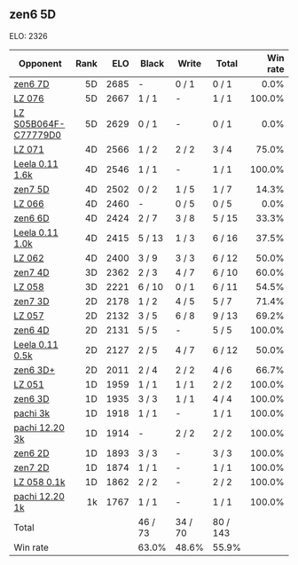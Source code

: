 ## zen6 5D ##

ELO: 2326

Opponent | Rank | ELO | Black | Write | Total | Win rate
---------|-----:|----:|-------|-------|-------|-------:
[zen6 7D](zen6%207D.md) | 5D | 2685 | - | 0 / 1 | 0 / 1 | 0.0%
[LZ 076](LZ%20076.md) | 5D | 2667 | 1 / 1 | - | 1 / 1 | 100.0%
[LZ S05B064F-C77779D0](LZ%20S05B064F-C77779D0.md) | 5D | 2629 | 0 / 1 | - | 0 / 1 | 0.0%
[LZ 071](LZ%20071.md) | 4D | 2566 | 1 / 2 | 2 / 2 | 3 / 4 | 75.0%
[Leela 0.11 1.6k](Leela%200.11%201.6k.md) | 4D | 2546 | 1 / 1 | - | 1 / 1 | 100.0%
[zen7 5D](zen7%205D.md) | 4D | 2502 | 0 / 2 | 1 / 5 | 1 / 7 | 14.3%
[LZ 066](LZ%20066.md) | 4D | 2460 | - | 0 / 5 | 0 / 5 | 0.0%
[zen6 6D](zen6%206D.md) | 4D | 2424 | 2 / 7 | 3 / 8 | 5 / 15 | 33.3%
[Leela 0.11 1.0k](Leela%200.11%201.0k.md) | 4D | 2415 | 5 / 13 | 1 / 3 | 6 / 16 | 37.5%
[LZ 062](LZ%20062.md) | 4D | 2400 | 3 / 9 | 3 / 3 | 6 / 12 | 50.0%
[zen7 4D](zen7%204D.md) | 3D | 2362 | 2 / 3 | 4 / 7 | 6 / 10 | 60.0%
[LZ 058](LZ%20058.md) | 3D | 2221 | 6 / 10 | 0 / 1 | 6 / 11 | 54.5%
[zen7 3D](zen7%203D.md) | 2D | 2178 | 1 / 2 | 4 / 5 | 5 / 7 | 71.4%
[LZ 057](LZ%20057.md) | 2D | 2132 | 3 / 5 | 6 / 8 | 9 / 13 | 69.2%
[zen6 4D](zen6%204D.md) | 2D | 2131 | 5 / 5 | - | 5 / 5 | 100.0%
[Leela 0.11 0.5k](Leela%200.11%200.5k.md) | 2D | 2127 | 2 / 5 | 4 / 7 | 6 / 12 | 50.0%
[zen6 3D+](zen6%203D+.md) | 2D | 2011 | 2 / 4 | 2 / 2 | 4 / 6 | 66.7%
[LZ 051](LZ%20051.md) | 1D | 1959 | 1 / 1 | 1 / 1 | 2 / 2 | 100.0%
[zen6 3D](zen6%203D.md) | 1D | 1935 | 3 / 3 | 1 / 1 | 4 / 4 | 100.0%
[pachi 3k](pachi%203k.md) | 1D | 1918 | 1 / 1 | - | 1 / 1 | 100.0%
[pachi 12.20 3k](pachi%2012.20%203k.md) | 1D | 1914 | - | 2 / 2 | 2 / 2 | 100.0%
[zen6 2D](zen6%202D.md) | 1D | 1893 | 3 / 3 | - | 3 / 3 | 100.0%
[zen7 2D](zen7%202D.md) | 1D | 1874 | 1 / 1 | - | 1 / 1 | 100.0%
[LZ 058 0.1k](LZ%20058%200.1k.md) | 1D | 1862 | 2 / 2 | - | 2 / 2 | 100.0%
[pachi 12.20 1k](pachi%2012.20%201k.md) | 1k | 1767 | 1 / 1 | - | 1 / 1 | 100.0%
Total | | | 46 / 73 | 34 / 70 | 80 / 143 | 
Win rate| | | 63.0% | 48.6% | 55.9% | 
